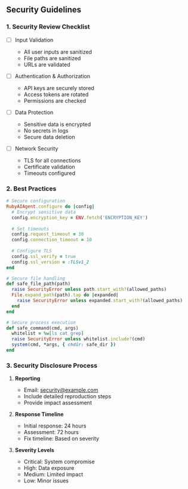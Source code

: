 ## Security Guidelines

### 1. Security Review Checklist

- [ ] Input Validation
  - All user inputs are sanitized
  - File paths are sanitized
  - URLs are validated
  
- [ ] Authentication & Authorization  
  - API keys are securely stored
  - Access tokens are rotated
  - Permissions are checked
  
- [ ] Data Protection
  - Sensitive data is encrypted
  - No secrets in logs
  - Secure data deletion
  
- [ ] Network Security  
  - TLS for all connections
  - Certificate validation
  - Timeouts configured

### 2. Best Practices

```ruby
# Secure configuration
RubyAIAgent.configure do |config|
  # Encrypt sensitive data
  config.encryption_key = ENV.fetch('ENCRYPTION_KEY')
  
  # Set timeouts
  config.request_timeout = 30
  config.connection_timeout = 10
  
  # Configure TLS
  config.ssl_verify = true
  config.ssl_version = :TLSv1_2
end

# Secure file handling
def safe_file_path(path)
  raise SecurityError unless path.start_with?(allowed_paths)
  File.expand_path(path).tap do |expanded|
    raise SecurityError unless expanded.start_with?(allowed_paths)
  end
end

# Secure process execution
def safe_command(cmd, args)
  whitelist = %w[ls cat grep]
  raise SecurityError unless whitelist.include?(cmd)
  system(cmd, *args, { chdir: safe_dir })
end
```

### 3. Security Disclosure Process

1. **Reporting**
   - Email: security@example.com
   - Include detailed reproduction steps
   - Provide impact assessment

2. **Response Timeline**
   - Initial response: 24 hours
   - Assessment: 72 hours
   - Fix timeline: Based on severity

3. **Severity Levels**
   - Critical: System compromise
   - High: Data exposure
   - Medium: Limited impact
   - Low: Minor issues